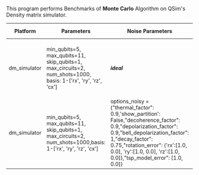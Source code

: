 This program performs Benchmarks of **Monte Carlo** Algorithm on QSim's Density matrix simulator.


|Platform|Parameters|Noise Parameters|Benchmarks|Volumetric Positioning|Remarks|
|--------|----------|----------------|----------|----------------------|-------|
|dm_simulator|min_qubits=5, max_qubits=11, skip_qubits=1, max_circuits=2, num_shots=1000, basis: 1-['rx', 'ry', 'rz', 'cx']|***ideal***|![Test-1](1.jpeg)|![Test-1-QV](1-QV.jpeg)|Execution is performed only upto **11** qubits due to longer execution times.|
|dm_simulator|min_qubits=5, max_qubits=11, skip_qubits=1, max_circuits=2, num_shots=1000,basis: 1-['rx', 'ry', 'rz', 'cx']|options_noisy = {"thermal_factor": 0.9,'show_partition': False,"decoherence_factor": 0.9,"depolarization_factor": 0.9,"bell_depolarization_factor": 1,"decay_factor": 0.75,"rotation_error": {'rx':[1.0, 0.0], 'ry':[1.0, 0.0], 'rz':[1.0, 0.0]},"tsp_model_error": [1.0, 0.0]}|![Test-2](2.jpeg)|![Test-2-QV](2-QV.jpeg)|Execution is performed only upto **11** qubits due to longer execution times.|
